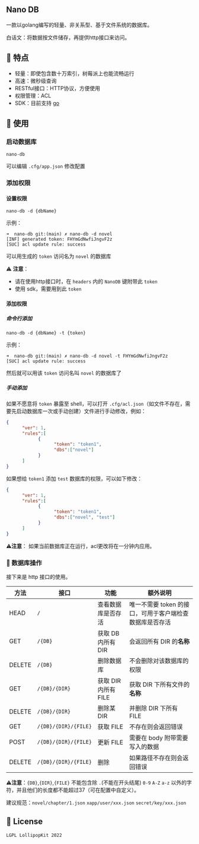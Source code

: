 ## Nano DB
一款以golang编写的轻量、非关系型、基于文件系统的数据库。  

白话文：将数据按文件储存，再提供http接口来访问。  

## 🔖 特点
- 轻量：即使包含数十万索引，树莓派上也能流畅运行
- 高速：微秒级查询
- RESTful接口：HTTP协议，方便使用
- 权限管理：ACL
- SDK：目前支持 [go](https://github.com/lollipopkit/nano-db-sdk-go)

## 📖 使用

### 启动数据库
`nano-db`

可以编辑 `.cfg/app.json` 修改配置

### 添加权限

#### 设置权限
`nano-db -d {dbName}`

示例：
```
➜  nano-db git:(main) ✗ nano-db -d novel
[INF] generated token: FHYmGdNwfiJngvF2z
[SUC] acl update rule: success
```
可以用生成的 `token` 访问名为 `novel` 的数据库

⚠️ **注意**：
- 请在使用http接口时，在 `headers` 内的 `NanoDB` 键附带此 `token`
- 使用 sdk，需要用到此 `token` 

#### 添加权限

##### 命令行添加
`nano-db -d {dbName} -t {token}`   

示例：
```
➜  nano-db git:(main) ✗ nano-db -d novel -t FHYmGdNwfiJngvF2z
[SUC] acl update rule: success
```
然后就可以用该 `token` 访问名叫 `novel` 的数据库了

##### 手动添加
如果不愿意将 `token` 暴露至 shell，可以打开 `.cfg/acl.json`（如文件不存在，需要先启动数据库一次或手动创建）文件进行手动修改，例如：
```json
{
      "ver": 1,
      "rules":[
            {
                  "token": "token1",
                  "dbs":["novel"]
            }
      ]
}
```

如果想给 `token1` 添加 `test` 数据库的权限，可以如下修改：
```json
{
      "ver": 1,
      "rules":[
            {
                  "token": "token1",
                  "dbs":["novel", "test"]
            }
      ]
}
```

⚠️**注意**：
如果当前数据库正在运行，acl更改将在一分钟内应用。

### 🔨 数据库操作
接下来是 http 接口的使用。

方法|接口|功能|额外说明
---|---|---|---
HEAD|`/`|查看数据库是否存活|唯一不需要 token 的接口，可用于客户端检查数据库是否存活
GET|`/{DB}`|获取 DB 内所有 DIR|会返回所有 DIR 的**名称**
DELETE|`/{DB}`|删除数据库|不会删除对该数据库的权限
GET|`/{DB}/{DIR}`|获取 DIR 内所有 FILE|获取 DIR 下所有文件的**名称**
DELETE|`/{DB}/{DIR}`|删除某 DIR|并删除 DIR 下所有 FILE
GET|`/{DB}/{DIR}/{FILE}`|获取 FILE|不存在则会返回错误
POST|`/{DB}/{DIR}/{FILE}`|更新 FILE|需要在 body 附带需要写入的数据
DELETE|`/{DB}/{DIR}/{FILE}`|删除|如果路径不存在则会返回错误

⚠️**注意**：`{DB}`,`{DIR}`,`{FILE}` 不能包含除 `.`(不能在开头结尾) `0-9` `A-Z` `a-z` 以外的字符，并且他们的长度都不能超过37（可在配置中自定义）。

建议规范：`novel/chapter/1.json` `xapp/user/xxx.json` `secret/key/xxx.json`

## 🔑 License
`LGPL LollipopKit 2022`